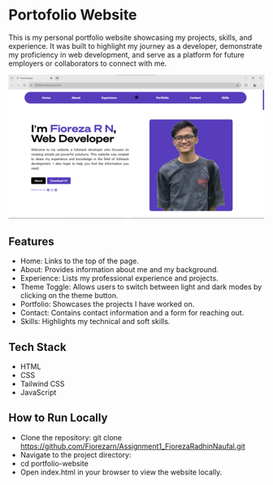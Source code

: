 # Portofolio Website
This is my personal portfolio website showcasing my projects, skills, and experience. It was built to highlight my journey as a developer, demonstrate my proficiency in web development, and serve as a platform for future employers or collaborators to connect with me.

![alt text](https://github.com/Fiorezarn/Assignment1_FiorezaRadhinNaufal/blob/main/assets/uiwebsite.png?raw=true)
## Features

- Home: Links to the top of the page.
- About: Provides information about me and my background.
- Experience: Lists my professional experience and projects.
- Theme Toggle: Allows users to switch between light and dark modes by clicking on the theme button.
- Portfolio: Showcases the projects I have worked on.
- Contact: Contains contact information and a form for reaching out.
- Skills: Highlights my technical and soft skills.

## Tech Stack

- HTML
- CSS
- Tailwind CSS
- JavaScript

## How to Run Locally

- Clone the repository: git clone https://github.com/Fiorezarn/Assignment1_FiorezaRadhinNaufal.git
- Navigate to the project directory:
- cd portfolio-website
- Open index.html in your browser to view the website locally.
